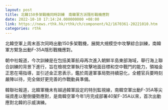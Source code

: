 ```yaml
---
layout: post
title: 北韓150多架戰機同時訓練　南韓軍方派隱形戰機應對
date: 2022-10-10 17:14:24.000000000 +08:00
link: https://news.rthk.hk/rthk/ch/component/k2/1670361-20221010.htm
categories: rthk
---
```


北韓空軍上周末首次同時出動150多架戰機，展開大規模空中攻擊綜合訓練，南韓軍方緊急出動F-35A隱形戰機應對。

朝中社報道，今次訓練是在包括美軍航母再次進入朝鮮半島東部海域，舉行海上聯合訓練的背景下進行，旨在檢視空軍執行攻擊地面目標和空中戰鬥的能力，領袖金正恩在場指導，並引述金正恩表示，鑑於周邊軍事局勢持續惡化，全體官兵要時刻嚴陣以待，完全做好更完善的作戰動員準備。

韓聯社報道，北韓軍機未有越過韓軍設定的特別監視線，南韓空軍出動F-35A等尖端資產以壓倒優勢應對，是南韓空軍今年1月完成部署40架F-35A以來，首次出動應對北韓的示威演練。
